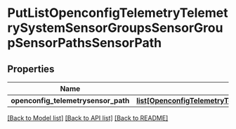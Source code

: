 # PutListOpenconfigTelemetryTelemetrySystemSensorGroupsSensorGroupSensorPathsSensorPath

## Properties
Name | Type | Description | Notes
------------ | ------------- | ------------- | -------------
**openconfig_telemetrysensor_path** | [**list[OpenconfigTelemetryTelemetrySystemOpenconfigtelemetrytelemetrysystemSensorgroupsSensorpathsSensorpath]**](OpenconfigTelemetryTelemetrySystemOpenconfigtelemetrytelemetrysystemSensorgroupsSensorpathsSensorpath.md) |  | [optional] 

[[Back to Model list]](../README.md#documentation-for-models) [[Back to API list]](../README.md#documentation-for-api-endpoints) [[Back to README]](../README.md)


